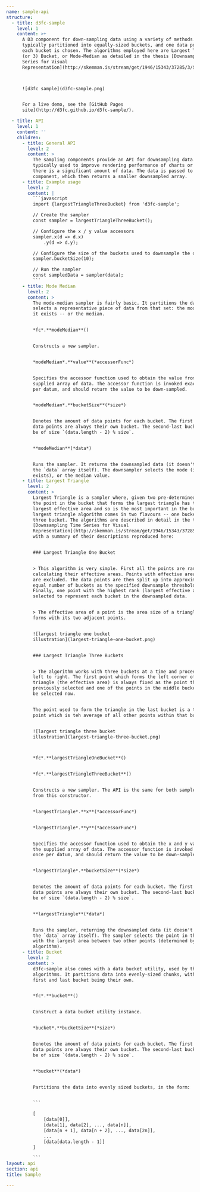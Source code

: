 ```yaml
---
name: sample-api
structure:
  - title: d3fc-sample
    level: 1
    content: >+
      A D3 component for down-sampling data using a variety of methods. Data is
      typically partitioned into equally-sized buckets, and one data point from
      each bucket is chosen. The algorithms employed here are Largest Triangle 1
      (or 3) Bucket, or Mode-Median as detailed in the thesis [Downsampling Time
      Series for Visual
      Representation](http://skemman.is/stream/get/1946/15343/37285/3/SS_MSthesis.pdf).



      ![d3fc sample](d3fc-sample.png)


      For a live demo, see the [GitHub Pages
      site](http://d3fc.github.io/d3fc-sample/).

  - title: API
    level: 1
    content: ''
    children:
      - title: General API
        level: 2
        content: >
          The sampling components provide an API for downsampling data. They are
          typically used to improve rendering performance of charts or maps when
          there is a significant amount of data. The data is passed to the
          component, which then returns a smaller downsampled array.
      - title: Example usage
        level: 2
        content: |
          ```javascript
          import {largestTriangleThreeBucket} from 'd3fc-sample';

          // Create the sampler
          const sampler = largestTriangleThreeBucket();

          // Configure the x / y value accessors
          sampler.x(d => d.x)
              .y(d => d.y);

          // Configure the size of the buckets used to downsample the data.
          sampler.bucketSize(10);

          // Run the sampler
          const sampledData = sampler(data);
          ```
      - title: Mode Median
        level: 2
        content: >
          The mode-median sampler is fairly basic. It partitions the data, then
          selects a representative piece of data from that set: the mode -- if
          it exists -- or the median.


          *fc*.**modeMedian**()


          Constructs a new sampler.


          *modeMedian*.**value**(*accessorFunc*)


          Specifies the accessor function used to obtain the value from the
          supplied array of data. The accessor function is invoked exactly once
          per datum, and should return the value to be down-sampled.


          *modeMedian*.**bucketSize**(*size*)


          Denotes the amount of data points for each bucket. The first and last
          data points are always their own bucket. The second-last bucket will
          be of size `(data.length - 2) % size`.


          **modeMedian**(*data*)


          Runs the sampler. It returns the downsampled data (it doesn't modify
          the `data` array itself). The downsampler selects the mode (if it
          exists), or the median value.
      - title: Largest Triangle
        level: 2
        content: >
          Largest Triangle is a sampler where, given two pre-determined points,
          the point in the bucket that forms the largest triangle has the
          largest effective area and so is the most important in the bucket. The
          largest triangle algorithm comes in two flavours -- one bucket and
          three bucket. The algorithms are described in detail in the thesis
          [Downsampling Time Series for Visual
          Representation](http://skemman.is/stream/get/1946/15343/37285/3/SS_MSthesis.pdf),
          with a summary of their descriptions reproduced here:


          ### Largest Triangle One Bucket


          > This algorithm is very simple. First all the points are ranked by
          calculating their effective areas. Points with effective areas as null
          are excluded. The data points are then split up into approximately
          equal number of buckets as the specified downsample threshold.
          Finally, one point with the highest rank (largest effective area) is
          selected to represent each bucket in the downsampled data.


          > The effective area of a point is the area size of a triangle it
          forms with its two adjacent points.


          ![largest triangle one bucket
          illustration](largest-triangle-one-bucket.png)


          ### Largest Triangle Three Buckets


          > The algorithm works with three buckets at a time and proceeds from
          left to right. The first point which forms the left corner of the
          triangle (the effective area) is always fixed as the point that was
          previously selected and one of the points in the middle bucket shall
          be selected now.


          The point used to form the triangle in the last bucket is a temporary
          point which is teh average of all other points within that bucket.


          ![largest triangle three bucket
          illustration](largest-triangle-three-bucket.png)



          *fc*.**largestTriangleOneBucket**()


          *fc*.**largestTriangleThreeBucket**()


          Constructs a new sampler. The API is the same for both samplers, aside
          from this constructor.


          *largestTriangle*.**x**(*accessorFunc*)


          *largestTriangle*.**y**(*accessorFunc*)


          Specifies the accessor function used to obtain the x and y values from
          the supplied array of data. The accessor function is invoked exactly
          once per datum, and should return the value to be down-sampled.


          *largestTriangle*.**bucketSize**(*size*)


          Denotes the amount of data points for each bucket. The first and last
          data points are always their own bucket. The second-last bucket will
          be of size `(data.length - 2) % size`.


          **largestTriangle**(*data*)


          Runs the sampler, returning the downsampled data (it doesn't modify
          the `data` array itself). The sampler selects the point in the bucket
          with the largest area between two other points (determined by
          algorithm).
      - title: Bucket
        level: 2
        content: >
          d3fc-sample also comes with a data bucket utility, used by the
          algorithms. It partitions data into evenly-sized chunks, with the
          first and last bucket being their own.


          *fc*.**bucket**()


          Construct a data bucket utility instance.


          *bucket*.**bucketSize**(*size*)


          Denotes the amount of data points for each bucket. The first and last
          data points are always their own bucket. The second-last bucket will
          be of size `(data.length - 2) % size`.


          **bucket**(*data*)


          Partitions the data into evenly sized buckets, in the form:


          ```

          [
              [data[0]],
              [data[1], data[2], ..., data[n]],
              [data[n + 1], data[n + 2], ..., data[2n]],
              ...
              [data[data.length - 1]]
          ]

          ```
layout: api
section: api
title: Sample

---
```

